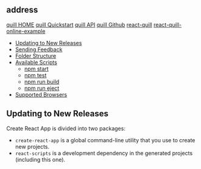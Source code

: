 ## address
[quill HOME](https://quilljs.com/)
[quill Quickstart](https://quilljs.com/docs/quickstart/)
[quill API](https://quilljs.com/docs/api/)
[quill Github](https://github.com/quilljs/quill/)
[react-quill](https://github.com/zenoamaro/react-quill)
[react-quill-online-example](http://zenoamaro.github.io/react-quill/)

- [Updating to New Releases](#updating-to-new-releases)
- [Sending Feedback](#sending-feedback)
- [Folder Structure](#folder-structure)
- [Available Scripts](#available-scripts)
  - [npm start](#npm-start)
  - [npm test](#npm-test)
  - [npm run build](#npm-run-build)
  - [npm run eject](#npm-run-eject)
- [Supported Browsers](#supported-browsers)

## Updating to New Releases

Create React App is divided into two packages:

* `create-react-app` is a global command-line utility that you use to create new projects.
* `react-scripts` is a development dependency in the generated projects (including this one).

